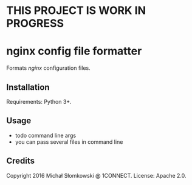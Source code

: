 # THIS PROJECT IS WORK IN PROGRESS

# nginx config file formatter

Formats *nginx* configuration files.

## Installation

Requirements: Python 3+.

## Usage

* todo command line args
* you can pass several files in command line

## Credits

Copyright 2016 Michał Słomkowski @ 1CONNECT. License: Apache 2.0.
